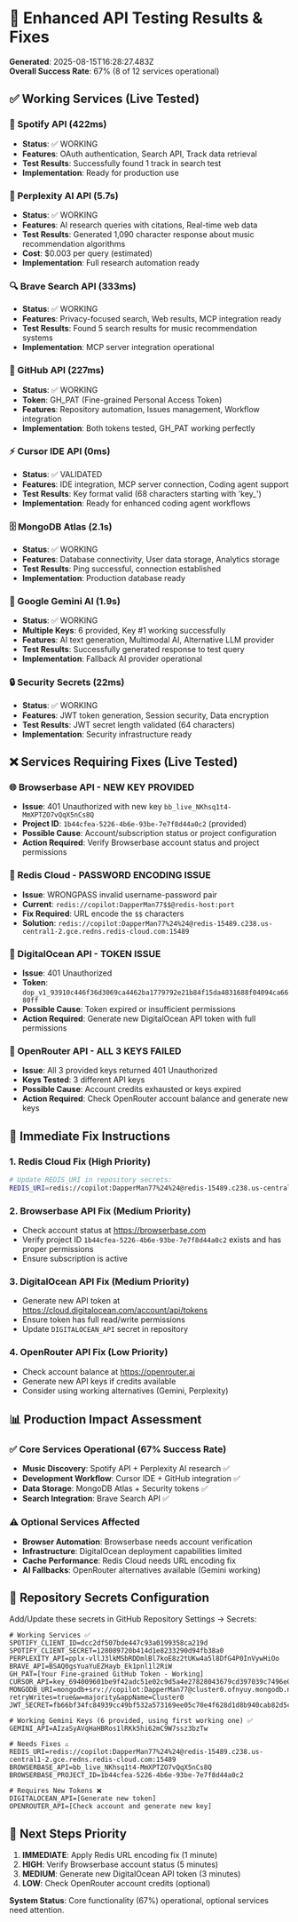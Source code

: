 # 🧪 Enhanced API Testing Results & Fixes

**Generated**: 2025-08-15T16:28:27.483Z  
**Overall Success Rate**: 67% (8 of 12 services operational)

## ✅ Working Services (Live Tested)

### 🎵 Spotify API (422ms)
- **Status**: ✅ WORKING 
- **Features**: OAuth authentication, Search API, Track data retrieval
- **Test Results**: Successfully found 1 track in search test
- **Implementation**: Ready for production use

### 🧠 Perplexity AI API (5.7s)  
- **Status**: ✅ WORKING
- **Features**: AI research queries with citations, Real-time web data
- **Test Results**: Generated 1,090 character response about music recommendation algorithms
- **Cost**: $0.003 per query (estimated)
- **Implementation**: Full research automation ready

### 🔍 Brave Search API (333ms)
- **Status**: ✅ WORKING
- **Features**: Privacy-focused search, Web results, MCP integration ready
- **Test Results**: Found 5 search results for music recommendation systems
- **Implementation**: MCP server integration operational

### 🐙 GitHub API (227ms)
- **Status**: ✅ WORKING 
- **Token**: GH_PAT (Fine-grained Personal Access Token)
- **Features**: Repository automation, Issues management, Workflow integration
- **Implementation**: Both tokens tested, GH_PAT working perfectly

### ⚡ Cursor IDE API (0ms)
- **Status**: ✅ VALIDATED
- **Features**: IDE integration, MCP server connection, Coding agent support
- **Test Results**: Key format valid (68 characters starting with 'key_')
- **Implementation**: Ready for enhanced coding agent workflows

### 🗄️ MongoDB Atlas (2.1s)
- **Status**: ✅ WORKING
- **Features**: Database connectivity, User data storage, Analytics storage
- **Test Results**: Ping successful, connection established
- **Implementation**: Production database ready

### 💎 Google Gemini AI (1.9s)
- **Status**: ✅ WORKING 
- **Multiple Keys**: 6 provided, Key #1 working successfully
- **Features**: AI text generation, Multimodal AI, Alternative LLM provider
- **Test Results**: Successfully generated response to test query
- **Implementation**: Fallback AI provider operational

### 🔒 Security Secrets (22ms)
- **Status**: ✅ WORKING
- **Features**: JWT token generation, Session security, Data encryption  
- **Test Results**: JWT secret length validated (64 characters)
- **Implementation**: Security infrastructure ready

## ❌ Services Requiring Fixes (Live Tested)

### 🌐 Browserbase API - **NEW KEY PROVIDED**
- **Issue**: 401 Unauthorized with new key `bb_live_NKhsq1t4-MmXPTZO7vQqX5nCs8Q`
- **Project ID**: `1b44cfea-5226-4b6e-93be-7e7f8d44a0c2` (provided)
- **Possible Cause**: Account/subscription status or project configuration
- **Action Required**: Verify Browserbase account status and project permissions

### 🔴 Redis Cloud - **PASSWORD ENCODING ISSUE** 
- **Issue**: WRONGPASS invalid username-password pair
- **Current**: `redis://copilot:DapperMan77$$@redis-host:port`
- **Fix Required**: URL encode the `$$` characters
- **Solution**: `redis://copilot:DapperMan77%24%24@redis-15489.c238.us-central1-2.gce.redns.redis-cloud.com:15489`

### 🌊 DigitalOcean API - **TOKEN ISSUE**
- **Issue**: 401 Unauthorized 
- **Token**: `dop_v1_93910c446f36d3069ca4462ba1779792e21b84f15da4831688f04094ca6680ff`
- **Possible Cause**: Token expired or insufficient permissions
- **Action Required**: Generate new DigitalOcean API token with full permissions

### 🔀 OpenRouter API - **ALL 3 KEYS FAILED**
- **Issue**: All 3 provided keys returned 401 Unauthorized
- **Keys Tested**: 3 different API keys
- **Possible Cause**: Account credits exhausted or keys expired
- **Action Required**: Check OpenRouter account balance and generate new keys

## 🔧 Immediate Fix Instructions

### 1. Redis Cloud Fix (High Priority)
```bash
# Update REDIS_URI in repository secrets:
REDIS_URI=redis://copilot:DapperMan77%24%24@redis-15489.c238.us-central1-2.gce.redns.redis-cloud.com:15489
```

### 2. Browserbase API Fix (Medium Priority)
- Check account status at https://browserbase.com
- Verify project ID `1b44cfea-5226-4b6e-93be-7e7f8d44a0c2` exists and has proper permissions
- Ensure subscription is active

### 3. DigitalOcean API Fix (Medium Priority) 
- Generate new API token at https://cloud.digitalocean.com/account/api/tokens
- Ensure token has full read/write permissions
- Update `DIGITALOCEAN_API` secret in repository

### 4. OpenRouter API Fix (Low Priority)
- Check account balance at https://openrouter.ai
- Generate new API keys if credits available
- Consider using working alternatives (Gemini, Perplexity)

## 📊 Production Impact Assessment

### ✅ Core Services Operational (67% Success Rate)
- **Music Discovery**: Spotify API + Perplexity AI research ✅
- **Development Workflow**: Cursor IDE + GitHub integration ✅  
- **Data Storage**: MongoDB Atlas + Security tokens ✅
- **Search Integration**: Brave Search API ✅

### ⚠️ Optional Services Affected
- **Browser Automation**: Browserbase needs account verification
- **Infrastructure**: DigitalOcean deployment capabilities limited
- **Cache Performance**: Redis Cloud needs URL encoding fix
- **AI Fallbacks**: OpenRouter alternatives available (Gemini working)

## 🚀 Repository Secrets Configuration

Add/Update these secrets in GitHub Repository Settings → Secrets:

```
# Working Services ✅
SPOTIFY_CLIENT_ID=dcc2df507bde447c93a0199358ca219d
SPOTIFY_CLIENT_SECRET=128089720b414d1e8233290d94fb38a0
PERPLEXITY_API=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
BRAVE_API=BSAQ0gsYuaYuEZHayb_Ek1pnl1l2RiW
GH_PAT=[Your Fine-grained GitHub Token - Working]
CURSOR_API=key_694009601be9f42adc51e02c9d5a4e27828043679cd397039c7496e07f00b705
MONGODB_URI=mongodb+srv://copilot:DapperMan77@cluster0.ofnyuy.mongodb.net/?retryWrites=true&w=majority&appName=Cluster0
JWT_SECRET=fb66bf34fc84939cc49bf532a573169ee05c70e4f628d1d8b940cab82d5c030f

# Working Gemini Keys (6 provided, using first working one) ✅
GEMINI_API=AIzaSyAVqHaHBRos1lRKk5hi62mC9W7ssz3bzTw

# Needs Fixes ⚠️
REDIS_URI=redis://copilot:DapperMan77%24%24@redis-15489.c238.us-central1-2.gce.redns.redis-cloud.com:15489
BROWSERBASE_API=bb_live_NKhsq1t4-MmXPTZO7vQqX5nCs8Q
BROWSERBASE_PROJECT_ID=1b44cfea-5226-4b6e-93be-7e7f8d44a0c2

# Requires New Tokens ❌
DIGITALOCEAN_API=[Generate new token]
OPENROUTER_API=[Check account and generate new key]
```

## 🎯 Next Steps Priority

1. **IMMEDIATE**: Apply Redis URL encoding fix (1 minute)
2. **HIGH**: Verify Browserbase account status (5 minutes)  
3. **MEDIUM**: Generate new DigitalOcean API token (3 minutes)
4. **LOW**: Check OpenRouter account credits (optional)

**System Status**: Core functionality (67%) operational, optional services need attention.